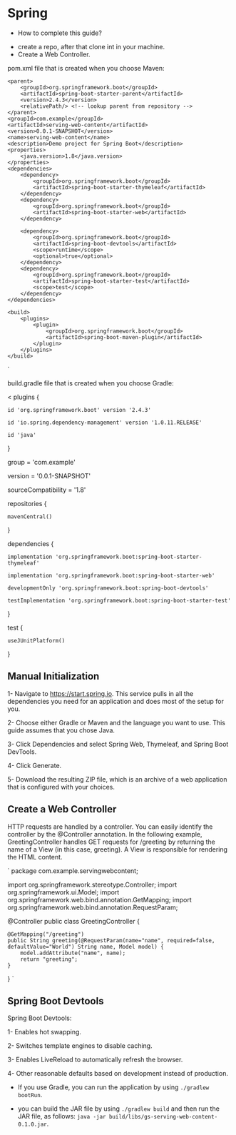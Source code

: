 # Spring

* How to complete this guide?

- create a repo, after that clone int in your machine.
- Create a Web Controller.

pom.xml file that is created when you choose Maven:


	<parent>
		<groupId>org.springframework.boot</groupId>
		<artifactId>spring-boot-starter-parent</artifactId>
		<version>2.4.3</version>
		<relativePath/> <!-- lookup parent from repository -->
	</parent>
	<groupId>com.example</groupId>
	<artifactId>serving-web-content</artifactId>
	<version>0.0.1-SNAPSHOT</version>
	<name>serving-web-content</name>
	<description>Demo project for Spring Boot</description>
	<properties>
		<java.version>1.8</java.version>
	</properties>
	<dependencies>
		<dependency>
			<groupId>org.springframework.boot</groupId>
			<artifactId>spring-boot-starter-thymeleaf</artifactId>
		</dependency>
		<dependency>
			<groupId>org.springframework.boot</groupId>
			<artifactId>spring-boot-starter-web</artifactId>
		</dependency>

		<dependency>
			<groupId>org.springframework.boot</groupId>
			<artifactId>spring-boot-devtools</artifactId>
			<scope>runtime</scope>
			<optional>true</optional>
		</dependency>
		<dependency>
			<groupId>org.springframework.boot</groupId>
			<artifactId>spring-boot-starter-test</artifactId>
			<scope>test</scope>
		</dependency>
	</dependencies>

	<build>
		<plugins>
			<plugin>
				<groupId>org.springframework.boot</groupId>
				<artifactId>spring-boot-maven-plugin</artifactId>
			</plugin>
		</plugins>
	</build>

</project>
`

build.gradle file that is created when you choose Gradle:

<
plugins {

	id 'org.springframework.boot' version '2.4.3'

	id 'io.spring.dependency-management' version '1.0.11.RELEASE'

	id 'java'

}

group = 'com.example'

version = '0.0.1-SNAPSHOT'

sourceCompatibility = '1.8'

repositories {

	mavenCentral()

}

dependencies {

	implementation 'org.springframework.boot:spring-boot-starter-thymeleaf'

	implementation 'org.springframework.boot:spring-boot-starter-web'
	
    developmentOnly 'org.springframework.boot:spring-boot-devtools'
	
    testImplementation 'org.springframework.boot:spring-boot-starter-test'

}

test {

	useJUnitPlatform()

}
>

## Manual Initialization 

1- Navigate to https://start.spring.io. This service pulls in all the dependencies you need for an application and does most of the setup for you.

2- Choose either Gradle or Maven and the language you want to use. This guide assumes that you chose Java.

3- Click Dependencies and select Spring Web, Thymeleaf, and Spring Boot DevTools.

4- Click Generate.

5- Download the resulting ZIP file, which is an archive of a web application that is configured with your choices.

## Create a Web Controller

HTTP requests are handled by a controller. You can easily identify the controller by the @Controller annotation. In the following example, GreetingController handles GET requests for /greeting by returning the name of a View (in this case, greeting). A View is responsible for rendering the HTML content. 

`
package com.example.servingwebcontent;

import org.springframework.stereotype.Controller;
import org.springframework.ui.Model;
import org.springframework.web.bind.annotation.GetMapping;
import org.springframework.web.bind.annotation.RequestParam;

@Controller
public class GreetingController {

	@GetMapping("/greeting")
	public String greeting(@RequestParam(name="name", required=false, defaultValue="World") String name, Model model) {
		model.addAttribute("name", name);
		return "greeting";
	}

}
`
## Spring Boot Devtools

Spring Boot Devtools:

1- Enables hot swapping.

2- Switches template engines to disable caching.

3- Enables LiveReload to automatically refresh the browser.

4- Other reasonable defaults based on development instead of production.

* If you use Gradle, you can run the application by using `./gradlew bootRun`.

*  you can build the JAR file by using `./gradlew build` and then run the JAR file, as follows: `java -jar build/libs/gs-serving-web-content-0.1.0.jar`.

